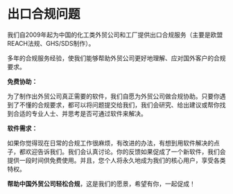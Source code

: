 # 出口合规问题

我们自2009年起为中国的化工类外贸公司和工厂提供出口合规服务（主要是欧盟REACH法规、GHS/SDS制作）。

多年的合规服务经验，使我们能够帮助外贸公司更好地理解、应对国外客户的合规要求。

**免费协助：**

为了制作出外贸公司真正需要的软件，我们自愿为外贸公司做合规协助。只要你遇到了不懂的合规要求，都可以将问题提交给我们，我们会研究、给出建议或帮你找到合适的专业人士、并思考是否可通过软件来解决。

**软件需求：**

如果你觉得现在日常的合规工作很麻烦，有改进的办法，有想到用软件解决的点子，都欢迎告诉我们。我们会认真讨论。你的反馈如果促成了一个新软件，我们会提供一段时间供免费使用。并且，您个人将永久地成为我们的核心用户，享受各类特权。

**帮助中国外贸公司轻松合规**，这是我们的愿景，希望有你，一起促成！

